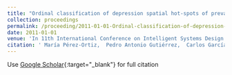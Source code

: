 ```yaml
---
title: "Ordinal classification of depression spatial hot-spots of prevalence"
collection: proceedings
permalink: /proceeding/2011-01-01-Ordinal-classification-of-depression-spatial-hot-spots-of-prevalence
date: 2011-01-01
venue: 'In 11th International Conference on Intelligent Systems Design andApplications (ISDA 2011)'
citation: ' María Pérez-Ortiz,  Pedro Antonio Gutiérrez,  Carlos García-Alonso,  L. Salvador Carulla,  J.A. Salinas Pérez,  César Hervás-Martínez, &quot;Ordinal classification of depression spatial hot-spots of prevalence.&quot; In 11th International Conference on Intelligent Systems Design andApplications (ISDA 2011), 2011, pp.1170-1175.'
---
```

Use [Google Scholar](https://scholar.google.com/scholar?q=Ordinal+classification+of+depression+spatial+hot+spots+of+prevalence){:target="_blank"} for full citation